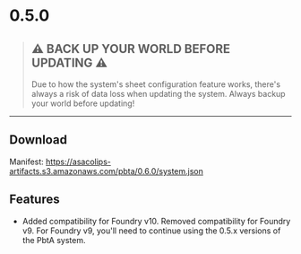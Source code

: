 # 0.5.0

> ## ⚠️ BACK UP YOUR WORLD BEFORE UPDATING ⚠️
>
> Due to how the system's sheet configuration feature works, there's always a risk of data loss when updating the system. Always backup your world before updating!

--------------------------------------------------------------------------------

## Download

Manifest: https://asacolips-artifacts.s3.amazonaws.com/pbta/0.6.0/system.json

## Features

- Added compatibility for Foundry v10. Removed compatibility for Foundry v9. For Foundry v9, you'll need to continue using the 0.5.x versions of the PbtA system.